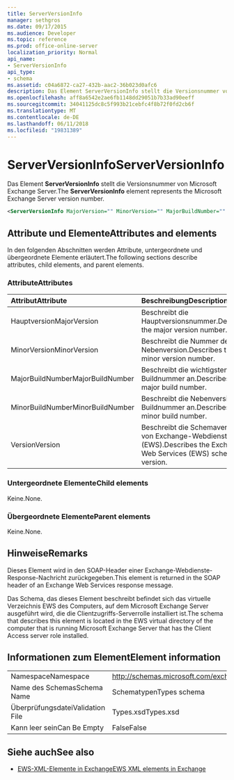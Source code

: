 ```yaml
---
title: ServerVersionInfo
manager: sethgros
ms.date: 09/17/2015
ms.audience: Developer
ms.topic: reference
ms.prod: office-online-server
localization_priority: Normal
api_name:
- ServerVersionInfo
api_type:
- schema
ms.assetid: c04a6872-ca27-432b-aac2-36b023d0afc6
description: Das Element ServerVersionInfo stellt die Versionsnummer von Microsoft Exchange Server.
ms.openlocfilehash: aff8a6542e2ae6fb1148dd29051b7b33ad90eeff
ms.sourcegitcommit: 34041125dc8c5f993b21cebfc4f8b72f0fd2cb6f
ms.translationtype: MT
ms.contentlocale: de-DE
ms.lasthandoff: 06/11/2018
ms.locfileid: "19831389"
---
```

# <a name="serverversioninfo"></a><span data-ttu-id="72dd3-103">ServerVersionInfo</span><span class="sxs-lookup"><span data-stu-id="72dd3-103">ServerVersionInfo</span></span>

<span data-ttu-id="72dd3-104">Das Element **ServerVersionInfo** stellt die Versionsnummer von Microsoft Exchange Server.</span><span class="sxs-lookup"><span data-stu-id="72dd3-104">The **ServerVersionInfo** element represents the Microsoft Exchange Server version number.</span></span> 
  
```xml
<ServerVersionInfo MajorVersion="" MinorVersion="" MajorBuildNumber="" MinorBuildNumber="" Version="" />
```

## <a name="attributes-and-elements"></a><span data-ttu-id="72dd3-105">Attribute und Elemente</span><span class="sxs-lookup"><span data-stu-id="72dd3-105">Attributes and elements</span></span>

<span data-ttu-id="72dd3-106">In den folgenden Abschnitten werden Attribute, untergeordnete und übergeordnete Elemente erläutert.</span><span class="sxs-lookup"><span data-stu-id="72dd3-106">The following sections describe attributes, child elements, and parent elements.</span></span>
  
### <a name="attributes"></a><span data-ttu-id="72dd3-107">Attribute</span><span class="sxs-lookup"><span data-stu-id="72dd3-107">Attributes</span></span>

|<span data-ttu-id="72dd3-108">**Attribut**</span><span class="sxs-lookup"><span data-stu-id="72dd3-108">**Attribute**</span></span>|<span data-ttu-id="72dd3-109">**Beschreibung**</span><span class="sxs-lookup"><span data-stu-id="72dd3-109">**Description**</span></span>|
|:-----|:-----|
|<span data-ttu-id="72dd3-110">Hauptversion</span><span class="sxs-lookup"><span data-stu-id="72dd3-110">MajorVersion</span></span>  <br/> |<span data-ttu-id="72dd3-111">Beschreibt die Hauptversionsnummer.</span><span class="sxs-lookup"><span data-stu-id="72dd3-111">Describes the major version number.</span></span>  <br/> |
|<span data-ttu-id="72dd3-112">MinorVersion</span><span class="sxs-lookup"><span data-stu-id="72dd3-112">MinorVersion</span></span>  <br/> |<span data-ttu-id="72dd3-113">Beschreibt die Nummer der Nebenversion.</span><span class="sxs-lookup"><span data-stu-id="72dd3-113">Describes the minor version number.</span></span>  <br/> |
|<span data-ttu-id="72dd3-114">MajorBuildNumber</span><span class="sxs-lookup"><span data-stu-id="72dd3-114">MajorBuildNumber</span></span>  <br/> |<span data-ttu-id="72dd3-115">Beschreibt die wichtigsten Buildnummer an.</span><span class="sxs-lookup"><span data-stu-id="72dd3-115">Describes the major build number.</span></span>  <br/> |
|<span data-ttu-id="72dd3-116">MinorBuildNumber</span><span class="sxs-lookup"><span data-stu-id="72dd3-116">MinorBuildNumber</span></span>  <br/> |<span data-ttu-id="72dd3-117">Beschreibt die Nebenversion Buildnummer an.</span><span class="sxs-lookup"><span data-stu-id="72dd3-117">Describes the minor build number.</span></span>  <br/> |
|<span data-ttu-id="72dd3-118">Version</span><span class="sxs-lookup"><span data-stu-id="72dd3-118">Version</span></span>  <br/> |<span data-ttu-id="72dd3-119">Beschreibt die Schemaversion von Exchange-Webdienste (EWS).</span><span class="sxs-lookup"><span data-stu-id="72dd3-119">Describes the Exchange Web Services (EWS) schema version.</span></span>  <br/> |
   
### <a name="child-elements"></a><span data-ttu-id="72dd3-120">Untergeordnete Elemente</span><span class="sxs-lookup"><span data-stu-id="72dd3-120">Child elements</span></span>

<span data-ttu-id="72dd3-121">Keine.</span><span class="sxs-lookup"><span data-stu-id="72dd3-121">None.</span></span>
  
### <a name="parent-elements"></a><span data-ttu-id="72dd3-122">Übergeordnete Elemente</span><span class="sxs-lookup"><span data-stu-id="72dd3-122">Parent elements</span></span>

<span data-ttu-id="72dd3-123">Keine.</span><span class="sxs-lookup"><span data-stu-id="72dd3-123">None.</span></span>
  
## <a name="remarks"></a><span data-ttu-id="72dd3-124">Hinweise</span><span class="sxs-lookup"><span data-stu-id="72dd3-124">Remarks</span></span>

<span data-ttu-id="72dd3-125">Dieses Element wird in den SOAP-Header einer Exchange-Webdienste-Response-Nachricht zurückgegeben.</span><span class="sxs-lookup"><span data-stu-id="72dd3-125">This element is returned in the SOAP header of an Exchange Web Services response message.</span></span>
  
<span data-ttu-id="72dd3-126">Das Schema, das dieses Element beschreibt befindet sich das virtuelle Verzeichnis EWS des Computers, auf dem Microsoft Exchange Server ausgeführt wird, die die Clientzugriffs-Serverrolle installiert ist.</span><span class="sxs-lookup"><span data-stu-id="72dd3-126">The schema that describes this element is located in the EWS virtual directory of the computer that is running Microsoft Exchange Server that has the Client Access server role installed.</span></span> 
  
## <a name="element-information"></a><span data-ttu-id="72dd3-127">Informationen zum Element</span><span class="sxs-lookup"><span data-stu-id="72dd3-127">Element information</span></span>

|||
|:-----|:-----|
|<span data-ttu-id="72dd3-128">Namespace</span><span class="sxs-lookup"><span data-stu-id="72dd3-128">Namespace</span></span>  <br/> |http://schemas.microsoft.com/exchange/services/2006/types  <br/> |
|<span data-ttu-id="72dd3-129">Name des Schemas</span><span class="sxs-lookup"><span data-stu-id="72dd3-129">Schema Name</span></span>  <br/> |<span data-ttu-id="72dd3-130">Schematypen</span><span class="sxs-lookup"><span data-stu-id="72dd3-130">Types schema</span></span>  <br/> |
|<span data-ttu-id="72dd3-131">Überprüfungsdatei</span><span class="sxs-lookup"><span data-stu-id="72dd3-131">Validation File</span></span>  <br/> |<span data-ttu-id="72dd3-132">Types.xsd</span><span class="sxs-lookup"><span data-stu-id="72dd3-132">Types.xsd</span></span>  <br/> |
|<span data-ttu-id="72dd3-133">Kann leer sein</span><span class="sxs-lookup"><span data-stu-id="72dd3-133">Can Be Empty</span></span>  <br/> |<span data-ttu-id="72dd3-134">False</span><span class="sxs-lookup"><span data-stu-id="72dd3-134">False</span></span>  <br/> |
   
## <a name="see-also"></a><span data-ttu-id="72dd3-135">Siehe auch</span><span class="sxs-lookup"><span data-stu-id="72dd3-135">See also</span></span>



- [<span data-ttu-id="72dd3-136">EWS-XML-Elemente in Exchange</span><span class="sxs-lookup"><span data-stu-id="72dd3-136">EWS XML elements in Exchange</span></span>](ews-xml-elements-in-exchange.md)

